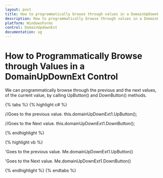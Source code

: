 ```yaml
---
layout: post
title: How to programmatically browse through values in a DomainUpDownExt control | WindowsForms | Syncfusion
description: How to programmatically browse through values in a DomainUpDownExt control
platform: WindowsForms
control: DomainUpdownExt 
documentation: ug
---
```

# How to Programmatically Browse through Values in a DomainUpDownExt Control

We can programmatically browse through the previous and the next values, of the current value, by calling UpButton() and DownButton() methods.

{% tabs %}
{% highlight c# %}

//Goes to the previous value.
this.domainUpDownExt1.UpButton();

//Goes to the Next value.
this.domainUpDownExt1.DownButton();

{% endhighlight  %}

{% highlight vb %}

'Goes to the previous value.
Me.domainUpDownExt1.UpButton()

'Goes to the Next value.
Me.domainUpDownExt1.DownButton()

{% endhighlight  %}
{% endtabs %}